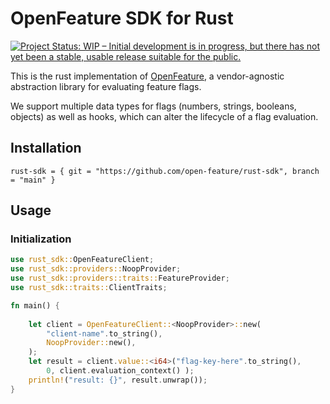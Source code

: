 # OpenFeature SDK for Rust

[![Project Status: WIP – Initial development is in progress, but there has not yet been a stable, usable release suitable for the public.](https://www.repostatus.org/badges/latest/wip.svg)](https://www.repostatus.org/#wip)

This is the rust implementation of [OpenFeature](https://openfeature.dev), a vendor-agnostic abstraction library for evaluating feature flags.

We support multiple data types for flags (numbers, strings, booleans, objects) as well as hooks, which can alter the lifecycle of a flag evaluation.


## Installation

```
rust-sdk = { git = "https://github.com/open-feature/rust-sdk", branch = "main" }
```

## Usage

### Initialization

```rust
use rust_sdk::OpenFeatureClient;
use rust_sdk::providers::NoopProvider;
use rust_sdk::providers::traits::FeatureProvider;
use rust_sdk::traits::ClientTraits;

fn main() {
    
    let client = OpenFeatureClient::<NoopProvider>::new(
        "client-name".to_string(),
        NoopProvider::new(),
    );
    let result = client.value::<i64>("flag-key-here".to_string(),
        0, client.evaluation_context() );
    println!("result: {}", result.unwrap());
}

```
